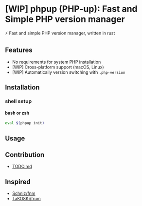 # [WIP] phpup (PHP-up): Fast and Simple PHP version manager

:zap: Fast and simple PHP version manager, written in rust

## Features

- No requirements for system PHP installation
- [WIP] Cross-platform support (macOS, Linux)
- [WIP] Automatically version switching with `.php-version`

## Installation

### shell setup

#### bash or zsh

```bash
eval $(phpup init)
```

## Usage

## Contribution

- [TODO.md](TODO.md)

## Inspired

- [Schniz/fnm](https://github.com/Schniz/fnm)
- [TaKO8Ki/frum](https://github.com/TaKO8Ki/frum)
